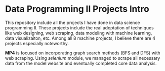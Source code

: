 # Data Programming II Projects Intro
This repository include all the projects I have done in data science programming II. 
These projects include the real adoptation of techniques like web designing, web scraping, data modeling with machine learning, data visualizaiton, etc. Among all 8 machine projects, I believe there are 4 projects especially noteworthy.

**MP4** is focused on incorporating graph search methods (BFS and DFS) with web scraping. Using *selenium* module, we managed to scrape all necessary data from the model website and eventually completed core data analysis.
